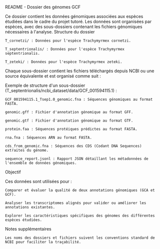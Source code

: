 README - Dossier des génomes GCF

Ce dossier contient les données génomiques associées aux espèces étudiées dans le cadre du projet tutoré. Les données sont organisées par espèces, avec des sous-dossiers contenant les fichiers génomiques nécessaires à l'analyse.
Structure du dossier

    T_cornetzi/ : Données pour l'espèce Trachymyrmex cornetzi.
    
    T_septentrionalis/ : Données pour l'espèce Trachymyrmex septentrionalis.
    
    T_zeteki/ : Données pour l'espèce Trachymyrmex zeteki.

Chaque sous-dossier contient les fichiers téléchargés depuis NCBI ou une source équivalente et est organisé comme suit :

Exemple de structure d'un sous-dossier (T_septentrionalis/ncbi_dataset/data/GCF_001594115.1) :

    GCF_001594115.1_Tsep1.0_genomic.fna : Séquences génomiques au format FASTA.
    
    genomic.gff : Fichier d'annotation génomique au format GFF.
    
    genomic.gtf : Fichier d'annotation génomique au format GTF.
    
    protein.faa : Séquences protéiques prédictes au format FASTA.
    
    rna.fna : Séquences ARN au format FASTA.
    
    cds_from_genomic.fna : Séquences des CDS (Codant DNA Sequences) extraites du génome.
    
    sequence_report.jsonl : Rapport JSON détaillant les métadonnées de l'ensemble de données génomiques.

Objectif

Ces données sont utilisées pour :

    Comparer et évaluer la qualité de deux annotations génomiques (GCA et GCF).
    
    Analyser les transcriptomes alignés pour valider ou améliorer les annotations existantes.
    
    Explorer les caractéristiques spécifiques des génomes des différentes espèces étudiées.

Notes supplémentaires

    Les noms des dossiers et fichiers suivent les conventions standard de NCBI pour faciliter la traçabilité.

